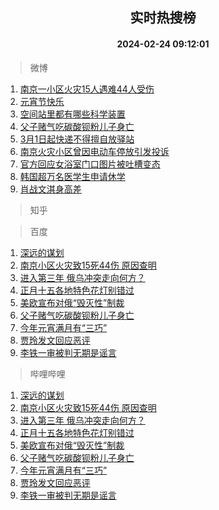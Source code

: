 <div align="center"><h2>实时热搜榜</h2><h4>2024-02-24 09:12:01</h4></div>

> 微博  

1. [南京一小区火灾15人遇难44人受伤](https://s.weibo.com/weibo?q=%23%E5%8D%97%E4%BA%AC%E4%B8%80%E5%B0%8F%E5%8C%BA%E7%81%AB%E7%81%BE15%E4%BA%BA%E9%81%87%E9%9A%BE44%E4%BA%BA%E5%8F%97%E4%BC%A4%23&t=31&band_rank=1&Refer=top)<br />
2. [元宵节快乐](https://s.weibo.com/weibo?q=%23%E5%85%83%E5%AE%B5%E8%8A%82%E5%BF%AB%E4%B9%90%23&t=31&band_rank=2&Refer=top)<br />
3. [空间站里都有哪些科学装置](https://s.weibo.com/weibo?q=%23%E7%A9%BA%E9%97%B4%E7%AB%99%E9%87%8C%E9%83%BD%E6%9C%89%E5%93%AA%E4%BA%9B%E7%A7%91%E5%AD%A6%E8%A3%85%E7%BD%AE%23&t=31&band_rank=3&Refer=top)<br />
4. [父子赌气吃碳酸钡粉儿子身亡](https://s.weibo.com/weibo?q=%23%E7%88%B6%E5%AD%90%E8%B5%8C%E6%B0%94%E5%90%83%E7%A2%B3%E9%85%B8%E9%92%A1%E7%B2%89%E5%84%BF%E5%AD%90%E8%BA%AB%E4%BA%A1%23&t=31&band_rank=4&Refer=top)<br />
5. [3月1日起快递不得擅自放驿站](https://s.weibo.com/weibo?q=%233%E6%9C%881%E6%97%A5%E8%B5%B7%E5%BF%AB%E9%80%92%E4%B8%8D%E5%BE%97%E6%93%85%E8%87%AA%E6%94%BE%E9%A9%BF%E7%AB%99%23&t=31&band_rank=5&Refer=top)<br />
6. [南京火灾小区曾因电动车停放引发投诉](https://s.weibo.com/weibo?q=%23%E5%8D%97%E4%BA%AC%E7%81%AB%E7%81%BE%E5%B0%8F%E5%8C%BA%E6%9B%BE%E5%9B%A0%E7%94%B5%E5%8A%A8%E8%BD%A6%E5%81%9C%E6%94%BE%E5%BC%95%E5%8F%91%E6%8A%95%E8%AF%89%23&t=31&band_rank=6&Refer=top)<br />
7. [官方回应女浴室门口图片被吐槽变态](https://s.weibo.com/weibo?q=%23%E5%AE%98%E6%96%B9%E5%9B%9E%E5%BA%94%E5%A5%B3%E6%B5%B4%E5%AE%A4%E9%97%A8%E5%8F%A3%E5%9B%BE%E7%89%87%E8%A2%AB%E5%90%90%E6%A7%BD%E5%8F%98%E6%80%81%23&t=31&band_rank=7&Refer=top)<br />
8. [韩国超万名医学生申请休学](https://s.weibo.com/weibo?q=%23%E9%9F%A9%E5%9B%BD%E8%B6%85%E4%B8%87%E5%90%8D%E5%8C%BB%E5%AD%A6%E7%94%9F%E7%94%B3%E8%AF%B7%E4%BC%91%E5%AD%A6%23&t=31&band_rank=8&Refer=top)<br />
9. [肖战文淇身高差](https://s.weibo.com/weibo?q=%23%E8%82%96%E6%88%98%E6%96%87%E6%B7%87%E8%BA%AB%E9%AB%98%E5%B7%AE%23&t=31&band_rank=9&Refer=top)<br />

> 知乎  


> 百度  

1. [深远的谋划](https://www.baidu.com/s?wd=%E6%B7%B1%E8%BF%9C%E7%9A%84%E8%B0%8B%E5%88%92&sa=fyb_news&rsv_dl=fyb_news)<br />
2. [南京小区火灾致15死44伤 原因查明](https://www.baidu.com/s?wd=%E5%8D%97%E4%BA%AC%E5%B0%8F%E5%8C%BA%E7%81%AB%E7%81%BE%E8%87%B415%E6%AD%BB44%E4%BC%A4+%E5%8E%9F%E5%9B%A0%E6%9F%A5%E6%98%8E&sa=fyb_news&rsv_dl=fyb_news)<br />
3. [进入第三年 俄乌冲突走向何方？](https://www.baidu.com/s?wd=%E8%BF%9B%E5%85%A5%E7%AC%AC%E4%B8%89%E5%B9%B4+%E4%BF%84%E4%B9%8C%E5%86%B2%E7%AA%81%E8%B5%B0%E5%90%91%E4%BD%95%E6%96%B9%EF%BC%9F&sa=fyb_news&rsv_dl=fyb_news)<br />
4. [正月十五各地特色花灯别错过](https://www.baidu.com/s?wd=%E6%AD%A3%E6%9C%88%E5%8D%81%E4%BA%94%E5%90%84%E5%9C%B0%E7%89%B9%E8%89%B2%E8%8A%B1%E7%81%AF%E5%88%AB%E9%94%99%E8%BF%87&sa=fyb_news&rsv_dl=fyb_news)<br />
5. [美欧宣布对俄“毁灭性”制裁](https://www.baidu.com/s?wd=%E7%BE%8E%E6%AC%A7%E5%AE%A3%E5%B8%83%E5%AF%B9%E4%BF%84%E2%80%9C%E6%AF%81%E7%81%AD%E6%80%A7%E2%80%9D%E5%88%B6%E8%A3%81&sa=fyb_news&rsv_dl=fyb_news)<br />
6. [父子赌气吃碳酸钡粉儿子身亡](https://www.baidu.com/s?wd=%E7%88%B6%E5%AD%90%E8%B5%8C%E6%B0%94%E5%90%83%E7%A2%B3%E9%85%B8%E9%92%A1%E7%B2%89%E5%84%BF%E5%AD%90%E8%BA%AB%E4%BA%A1&sa=fyb_news&rsv_dl=fyb_news)<br />
7. [今年元宵满月有“三巧”](https://www.baidu.com/s?wd=%E4%BB%8A%E5%B9%B4%E5%85%83%E5%AE%B5%E6%BB%A1%E6%9C%88%E6%9C%89%E2%80%9C%E4%B8%89%E5%B7%A7%E2%80%9D&sa=fyb_news&rsv_dl=fyb_news)<br />
8. [贾玲发文回应恶评](https://www.baidu.com/s?wd=%E8%B4%BE%E7%8E%B2%E5%8F%91%E6%96%87%E5%9B%9E%E5%BA%94%E6%81%B6%E8%AF%84&sa=fyb_news&rsv_dl=fyb_news)<br />
9. [李铁一审被判无期是谣言](https://www.baidu.com/s?wd=%E6%9D%8E%E9%93%81%E4%B8%80%E5%AE%A1%E8%A2%AB%E5%88%A4%E6%97%A0%E6%9C%9F%E6%98%AF%E8%B0%A3%E8%A8%80&sa=fyb_news&rsv_dl=fyb_news)<br />

> 哔哩哔哩  

1. [深远的谋划](https://www.baidu.com/s?wd=%E6%B7%B1%E8%BF%9C%E7%9A%84%E8%B0%8B%E5%88%92&sa=fyb_news&rsv_dl=fyb_news)<br />
2. [南京小区火灾致15死44伤 原因查明](https://www.baidu.com/s?wd=%E5%8D%97%E4%BA%AC%E5%B0%8F%E5%8C%BA%E7%81%AB%E7%81%BE%E8%87%B415%E6%AD%BB44%E4%BC%A4+%E5%8E%9F%E5%9B%A0%E6%9F%A5%E6%98%8E&sa=fyb_news&rsv_dl=fyb_news)<br />
3. [进入第三年 俄乌冲突走向何方？](https://www.baidu.com/s?wd=%E8%BF%9B%E5%85%A5%E7%AC%AC%E4%B8%89%E5%B9%B4+%E4%BF%84%E4%B9%8C%E5%86%B2%E7%AA%81%E8%B5%B0%E5%90%91%E4%BD%95%E6%96%B9%EF%BC%9F&sa=fyb_news&rsv_dl=fyb_news)<br />
4. [正月十五各地特色花灯别错过](https://www.baidu.com/s?wd=%E6%AD%A3%E6%9C%88%E5%8D%81%E4%BA%94%E5%90%84%E5%9C%B0%E7%89%B9%E8%89%B2%E8%8A%B1%E7%81%AF%E5%88%AB%E9%94%99%E8%BF%87&sa=fyb_news&rsv_dl=fyb_news)<br />
5. [美欧宣布对俄“毁灭性”制裁](https://www.baidu.com/s?wd=%E7%BE%8E%E6%AC%A7%E5%AE%A3%E5%B8%83%E5%AF%B9%E4%BF%84%E2%80%9C%E6%AF%81%E7%81%AD%E6%80%A7%E2%80%9D%E5%88%B6%E8%A3%81&sa=fyb_news&rsv_dl=fyb_news)<br />
6. [父子赌气吃碳酸钡粉儿子身亡](https://www.baidu.com/s?wd=%E7%88%B6%E5%AD%90%E8%B5%8C%E6%B0%94%E5%90%83%E7%A2%B3%E9%85%B8%E9%92%A1%E7%B2%89%E5%84%BF%E5%AD%90%E8%BA%AB%E4%BA%A1&sa=fyb_news&rsv_dl=fyb_news)<br />
7. [今年元宵满月有“三巧”](https://www.baidu.com/s?wd=%E4%BB%8A%E5%B9%B4%E5%85%83%E5%AE%B5%E6%BB%A1%E6%9C%88%E6%9C%89%E2%80%9C%E4%B8%89%E5%B7%A7%E2%80%9D&sa=fyb_news&rsv_dl=fyb_news)<br />
8. [贾玲发文回应恶评](https://www.baidu.com/s?wd=%E8%B4%BE%E7%8E%B2%E5%8F%91%E6%96%87%E5%9B%9E%E5%BA%94%E6%81%B6%E8%AF%84&sa=fyb_news&rsv_dl=fyb_news)<br />
9. [李铁一审被判无期是谣言](https://www.baidu.com/s?wd=%E6%9D%8E%E9%93%81%E4%B8%80%E5%AE%A1%E8%A2%AB%E5%88%A4%E6%97%A0%E6%9C%9F%E6%98%AF%E8%B0%A3%E8%A8%80&sa=fyb_news&rsv_dl=fyb_news)<br />
